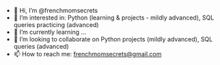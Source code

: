 - 👋 Hi, I’m @frenchmomsecrets
- 👀 I’m interested in: Python (learning & projects - mildly advanced), SQL queries practicing (advanced)
- 🌱 I’m currently learning ...
- 💞️ I’m looking to collaborate on Python projects (mildly advanced), SQL queries (advanced)
- 📫 How to reach me: frenchmomsecrets@gmail.com

<!---
frenchmomsecrets/frenchmomsecrets is a ✨ special ✨ repository because its `README.md` (this file) appears on your GitHub profile.
You can click the Preview link to take a look at your changes.
--->
